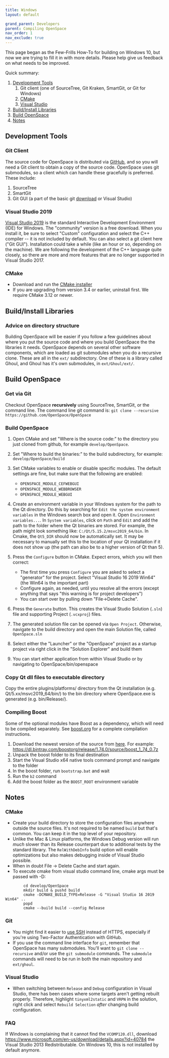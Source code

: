 ```yaml
---
title: Windows
layout: default

grand_parent: Developers
parent: Compiling OpenSpace
nav_order: 1
nav_exclude: true
---
```



This page began as the Few-Frills How-To for building on Windows 10, but now we are trying to fill it in with more details.  Please help give us feedback on what needs to be improved.

Quick summary:
1. [Development Tools](#tools)
   1. Git client (one of SourceTree, Git Kraken, SmartGit, or Git for Windows)
   1. [CMake](#cmake)
   1. [Visual Studio](#visual-studio-2019)
1. [Build/Install Libraries](#buildinstall-libraries)
1. [Build OpenSpace](#build-openspace)
1. [Notes](#notes)

## Development Tools
### Git Client
The source code for OpenSpace is distributed via [GitHub](https://github.com/OpenSpace/OpenSpace), and so you will need a Git client to obtain a copy of the source code.  OpenSpace uses git submodules, so a client which can handle these gracefully is preferred.  These include:
   1. SourceTree
   1. SmartGit
   1. Git GUI (a part of the basic git [download](http://git-scm.com/download) or Visual Studio)

### Visual Studio 2019
[Visual Studio 2019](http://www.visualstudio.com) is the standard Interactive Development Environment (IDE) for Windows.  The "community" version is a free download.  When you install it, be sure to select "Custom" configuration and select the C++ compiler -- it is not included by default.  You can also select a git client here ("Git GUI").  Installation could take a while (like an hour or so, depending on the machine).  We are following the development of the C++ language quite closely, so there are more and more features that are no longer supported in Visual Studio 2017.

### CMake
- Download and run the [CMake installer](https://cmake.org/download/)
- If you are upgrading from version 3.4 or earlier, uninstall first.  We require CMake 3.12 or newer.

## Build/Install Libraries
### Advice on directory structure
Building OpenSpace will be easier if you follow a few guidelines about where you put the source code and where you build OpenSpace the the libraries it needs.
OpenSpace depends on several other software components, which are loaded as git submodules when you do a recursive clone.  These are all in the `ext/` subdirectory.   One of these is a library called Ghoul, and Ghoul has it's own submodules, in `ext/Ghoul/ext/`.

## Build OpenSpace
### Get via Git
Checkout OpenSpace **recursively** using SourceTree, SmartGit, or the command line.  The command line git command is:
    `git clone --recursive https://github.com/OpenSpace/OpenSpace`
### Build OpenSpace
1. Open CMake and set "Where is the source code:" to the directory you just cloned from github, for example `develop/OpenSpace`.
1. Set "Where to build the binaries:" to the build subdirectory, for example: `develop/OpenSpace/build`
1. Set CMake variables to enable or disable specific modules.  The default settings are fine, but make sure that the following are enabled:
    - `OPENSPACE_MODULE_CEFWEBGUI`
    - `OPENSPACE_MODULE_WEBBROWSER`
    - `OPENSPACE_MODULE_WEBGUI`
1. Create an environment variable in your Windows system for the path to the Qt directory. Do this by searching for `Edit the system environment variables` in the Windows search box and open it. Open `Environment variables...`. In `System variables`, click on `Path` and `Edit` and add the path to the folder where the Qt binaries are stored. For example, the path might look something like: `C:/Qt/5.15.2/msvc2019_64/bin`. In Cmake, the `Qt5_DIR` should now be automatically set. It may be necessary to manually set this to the location of your Qt installation if it does not show up (the path can also be to a higher version of Qt than 5).

1. Press the `Configure` button in CMake.  Expect errors, which you will then correct:
    - The first time you press `Configure` you are asked to select a "generator" for the project.  Select "Visual Studio 16 2019 Win64" (the Win64 is the important part)
    - Configure again, as needed, until you resolve all the errors (except anything that says "this warning is for project developers")
    - You can start over by pulling down "File->Delete Cache".
1. Press the `Generate` button.  This creates the Visual Studio Solution (`.sln`) file and supporting Project (`.vcxproj`) files.  
1. The generated solution file can be opened via `Open Project`.  Otherwise, navigate to the build directory and open the main Solution file, called `OpenSpace.sln`
1. Select either the "Launcher" or the "OpenSpace" project as a startup project via right click in the "Solution Explorer" and build them
1. You can start either application from within Visual Studio or by navigating to OpenSpace/bin/openspace

### Copy Qt dll files to executable directory
Copy the entire plugins/platforms/ directory from the Qt installation (e.g. Qt/5.xx/msvc2019_64/bin/) to the bin directory where OpenSpace.exe is generated (e.g. bin/Release/).

### Compiling Boost
Some of the optional modules have Boost as a dependency, which will need to be compiled separately. See [boost.org](boost.org) for a complete compilation instructions.
1. Download the newest version of the source from [here](https://dl.bintray.com/boostorg/release/).  For example: https://dl.bintray.com/boostorg/release/1.74.0/source/boost_1_74_0.7z
1. Unpack the boost folder to its final destination
1. Start the Visual Studio x64 native tools command prompt and navigate to the folder
1. In the boost folder, run `bootstrap.bat` and wait
1. Run the `b2` command
1. Add the boost folder as the `BOOST_ROOT` environment variable

## Notes
### CMake
- Create your build directory to store the configuration files anywhere outside the source files.  It's not required to be named `build` but that's common. You can keep it in the top level of your repository.
- Unlike the Mac & Linux platforms, the Windows Debug version will run _much_ slower than its Release counterpart due to additional tests by the standard library.  The `RelWithDebInfo` build option will enable optimizations but also makes debugging inside of Visual Studio possible.
- When in doubt File -> Delete Cache and start again.
- To execute cmake from visual studio command line, cmake args must be passed with -D<cmake flag>:
```
        cd develop/OpenSpace
        mkdir build & pushd build
        cmake -DCMAKE_BUILD_TYPE=Release -G "Visual Studio 16 2019 Win64" ..
        popd
        cmake --build build --config Release
```

### Git
- You might find it easier to [use SSH](https://help.github.com/articles/generating-an-ssh-key/) instead of HTTPS, especially if you're using Two-Factor Authentication with GitHub.
- If you use the command line interface for `git`, remember that OpenSpace has many submodules.  You'll want to `git clone --recursive` and/or use the `git submodule` commands. The `submodule` commands will need to be run in both the main repository and `ext/ghoul`.

### Visual Studio

- When switching between `Release` and `Debug` configuration in Visual Studio, there has been cases where some targets aren't getting rebuilt properly. Therefore, highlight `tinyxml2static` and `VRPN` in the solution, right click and select `Rebuild Selection` _after_ changing build configuration.


### FAQ
If Windows is complaining that it cannot find the `VCOMP120.dll`, download https://www.microsoft.com/en-us/download/details.aspx?id=40784 the Visual Studio 2013 Redistributable.  On Windows 10, this is not installed by default anymore.
